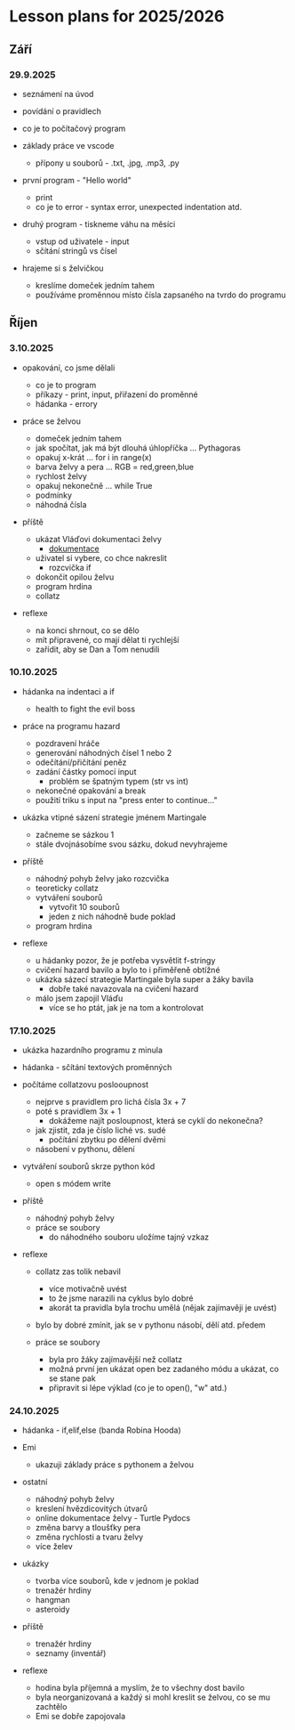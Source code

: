 # Lesson plans for 2025/2026

## Září

### 29.9.2025

- seznámení na úvod
- povídání o pravidlech

- co je to počítačový program
- základy práce ve vscode
  - přípony u souborů - .txt, .jpg, .mp3, .py

- první program - "Hello world"
  - print
  - co je to error - syntax error, unexpected indentation atd.

- druhý program - tiskneme váhu na měsíci
  - vstup od uživatele - input
  - sčítání stringů vs čísel

- hrajeme si s želvičkou
  - kreslíme domeček jedním tahem
  - používáme proměnnou místo čísla zapsaného na tvrdo do programu

## Říjen

### 3.10.2025

- opakování, co jsme dělali
  - co je to program
  - příkazy - print, input, přiřazení do proměnné
  - hádanka - errory

- práce se želvou
  - domeček jedním tahem
  - jak spočítat, jak má být dlouhá úhlopříčka ... Pythagoras
  - opakuj x-krát ... for i in range(x)
  - barva želvy a pera ... RGB = red,green,blue
  - rychlost želvy
  - opakuj nekonečně ... while True
  - podmínky
  - náhodná čísla

- příště
  - ukázat Vláďovi dokumentaci želvy
    - [dokumentace](https://docs.python.org/3/library/turtle.html)
  - uživatel si vybere, co chce nakreslit
    - rozcvička if
  - dokončit opilou želvu
  - program hrdina
  - collatz

- reflexe
  - na konci shrnout, co se dělo
  - mít připravené, co mají dělat ti rychlejší
  - zařídit, aby se Dan a Tom nenudili

### 10.10.2025

- hádanka na indentaci a if 
  - health to fight the evil boss

- práce na programu hazard
  - pozdravení hráče
  - generování náhodných čísel 1 nebo 2
  - odečítání/přičítání peněz
  - zadání částky pomocí input
    - problém se špatným typem (str vs int)
  - nekonečné opakování a break
  - použití triku s input na "press enter to continue..."

- ukázka vtipné sázení strategie jménem Martingale
  - začneme se sázkou 1
  - stále dvojnásobíme svou sázku, dokud nevyhrajeme

- příště
  - náhodný pohyb želvy jako rozcvička
  - teoreticky collatz
  - vytváření souborů
    - vytvořit 10 souborů
    - jeden z nich náhodně bude poklad
  - program hrdina

- reflexe
  - u hádanky pozor, že je potřeba vysvětlit f-stringy
  - cvičení hazard bavilo a bylo to i přiměřeně obtížné
  - ukázka sázecí strategie Martingale byla super a žáky bavila
    - dobře také navazovala na cvičení hazard
  - málo jsem zapojil Vláďu
    - více se ho ptát, jak je na tom a kontrolovat

### 17.10.2025

- ukázka hazardního programu z minula
- hádanka - sčítání textových proměnných
- počítáme collatzovu poslooupnost
  - nejprve s pravidlem pro lichá čísla 3x + 7
  - poté s pravidlem 3x + 1
    - dokážeme najít posloupnost, která se cyklí do nekonečna?
  - jak zjistit, zda je číslo liché vs. sudé
    - počítání zbytku po dělení dvěmi
  - násobení v pythonu, dělení 
- vytváření souborů skrze python kód
  - open s módem write

- příště
  - náhodný pohyb želvy
  - práce se soubory
    - do náhodného souboru uložíme tajný vzkaz

- reflexe
  - collatz zas tolik nebavil
    - více motivačně uvést
    - to že jsme narazili na cyklus bylo dobré
    - akorát ta pravidla byla trochu umělá (nějak zajímavěji je uvést)
  - bylo by dobré zmínit, jak se v pythonu násobí, dělí atd. předem    

  - práce se soubory
    - byla pro žáky zajímavější než collatz
    - možná první jen ukázat open bez zadaného módu a ukázat, co se stane pak
    - připravit si lépe výklad (co je to open(), "w" atd.)
  
### 24.10.2025

- hádanka - if,elif,else (banda Robina Hooda)
- Emi 
  - ukazuji základy práce s pythonem a želvou
- ostatní
  - náhodný pohyb želvy
  - kreslení hvězdicovitých útvarů
  - online dokumentace želvy - Turtle Pydocs
  - změna barvy a tloušťky pera
  - změna rychlosti a tvaru želvy
  - více želev
- ukázky
  - tvorba více souborů, kde v jednom je poklad
  - trenažér hrdiny
  - hangman
  - asteroidy

- příště
  - trenažér hrdiny
  - seznamy (inventář)

- reflexe
  - hodina byla příjemná a myslím, že to všechny dost bavilo
  - byla neorganizovaná a každý si mohl kreslit se želvou, co se mu zachtělo
  - Emi se dobře zapojovala